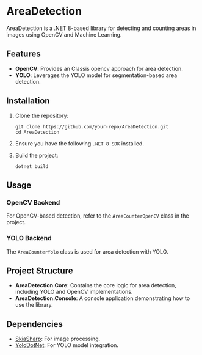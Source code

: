 # AreaDetection

AreaDetection is a .NET 8-based library for detecting and counting areas in images using OpenCV and Machine Learning.

## Features

- **OpenCV**: Provides an Classis opencv approach for area detection.
- **YOLO**: Leverages the YOLO model for segmentation-based area detection.

## Installation

1. Clone the repository:
   ```
   git clone https://github.com/your-repo/AreaDetection.git 
   cd AreaDetection
   ```


2. Ensure you have the following `.NET 8 SDK` installed.

3. Build the project:
   ```
   dotnet build
   ```


## Usage


### OpenCV Backend

For OpenCV-based detection, refer to the `AreaCounterOpenCV` class in the project.


### YOLO Backend

The `AreaCounterYolo` class is used for area detection with YOLO.


## Project Structure

- **AreaDetection.Core**: Contains the core logic for area detection, including YOLO and OpenCV implementations.
- **AreaDetection.Console**: A console application demonstrating how to use the library.

## Dependencies

- [SkiaSharp](https://github.com/mono/SkiaSharp): For image processing.
- [YoloDotNet](https://github.com/your-yolo-library): For YOLO model integration.



